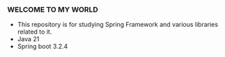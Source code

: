 ### WELCOME TO MY WORLD
- This repository is for studying Spring Framework and various libraries related to it.
- Java 21
- Spring boot 3.2.4
